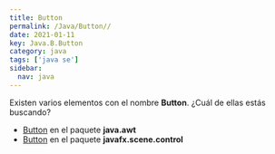```yaml
---
title: Button
permalink: /Java/Button//
date: 2021-01-11
key: Java.B.Button
category: java
tags: ['java se']
sidebar: 
  nav: java
---
```


Existen varios elementos con el nombre **Button**. ¿Cuál de ellas estás buscando?
<ul>
<li><a href="/Java/Button-java-awt/">Button</a> en el paquete <strong>java.awt</strong></li>
<li><a href="/Java/Button-javafx-scene-control/">Button</a> en el paquete <strong>javafx.scene.control</strong></li>
<ul>
